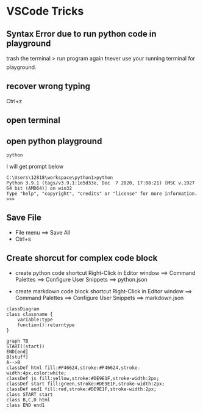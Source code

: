 # VSCode Tricks

[](myIcons.md)
## Syntax Error due to run python code in playground
trash the terminal > run program again
❗️never use your running terminal for playground.

## recover wrong typing
Ctrl+z

## open terminal

## open python playground
```DOS
python
```
I will get prompt below
```
C:\Users\12818\workspace\python1>python
Python 3.9.1 (tags/v3.9.1:1e5d33e, Dec  7 2020, 17:08:21) [MSC v.1927 64 bit (AMD64)] on win32
Type "help", "copyright", "credits" or "license" for more information.
>>>
```

## Save File
* File menu ⟹ Save All
* Ctrl+s

## Create shorcut for complex code block
* create python code shortcut
Right-Click in Editor window ⟹ Command Palettes ⟹ Configure User Snippets ⟹ python.json

* create markdown code block shortcut
Right-Click in Editor window ⟹ Command Palettes ⟹ Configure User Snippets ⟹ markdown.json

```mermaid
classDiagram
class classname {
    variable:type
    function():returntype
}
```
```mermaid
graph TB
START((start))
END[end]
B[stuff]
A-->B
classDef html fill:#F46624,stroke:#F46624,stroke-width:4px,color:white;
classDef js fill:yellow,stroke:#DE9E1F,stroke-width:2px;
classDef start fill:green,stroke:#DE9E1F,stroke-width:2px;
classDef end1 fill:red,stroke:#DE9E1F,stroke-width:2px;
class START start
class B,C,D html
class END end1
```
# 

